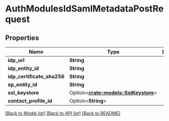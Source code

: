 # AuthModulesIdSamlMetadataPostRequest

## Properties

Name | Type | Description | Notes
------------ | ------------- | ------------- | -------------
**idp_url** | **String** |  | 
**idp_entity_id** | **String** |  | 
**idp_certificate_sha256** | **String** |  | 
**sp_entity_id** | **String** |  | 
**ssl_keystore** | Option<[**crate::models::SslKeystore**](SSLKeystore.md)> |  | [optional]
**contact_profile_id** | Option<**String**> |  | [optional]

[[Back to Model list]](../README.md#documentation-for-models) [[Back to API list]](../README.md#documentation-for-api-endpoints) [[Back to README]](../README.md)


